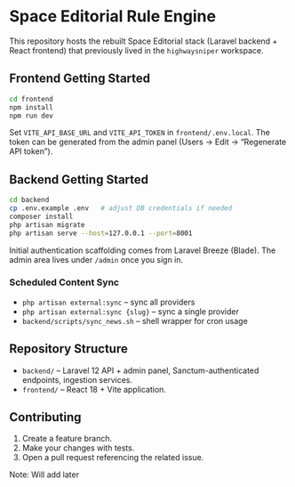 # Space Editorial Rule Engine

This repository hosts the rebuilt Space Editorial stack (Laravel backend + React frontend) that previously lived in the `highwaysniper` workspace.

## Frontend Getting Started

```bash
cd frontend
npm install
npm run dev
```

Set `VITE_API_BASE_URL` and `VITE_API_TOKEN` in `frontend/.env.local`. The token can be generated from the admin panel (Users → Edit → “Regenerate API token”).

## Backend Getting Started

```bash
cd backend
cp .env.example .env   # adjust DB credentials if needed
composer install
php artisan migrate
php artisan serve --host=127.0.0.1 --port=8001
```

Initial authentication scaffolding comes from Laravel Breeze (Blade). The admin area lives under `/admin` once you sign in.

### Scheduled Content Sync

- `php artisan external:sync` – sync all providers
- `php artisan external:sync {slug}` – sync a single provider
- `backend/scripts/sync_news.sh` – shell wrapper for cron usage

## Repository Structure

- `backend/` – Laravel 12 API + admin panel, Sanctum-authenticated endpoints, ingestion services.
- `frontend/` – React 18 + Vite application.

## Contributing

1. Create a feature branch.
2. Make your changes with tests.
3. Open a pull request referencing the related issue. 

Note: Will add later

